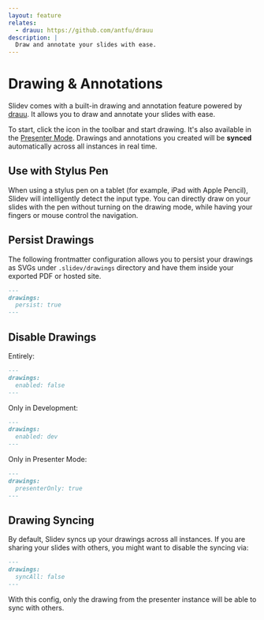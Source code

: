 ```yaml
---
layout: feature
relates:
  - drauu: https://github.com/antfu/drauu
description: |
  Draw and annotate your slides with ease.
---
```


# Drawing & Annotations

Slidev comes with a built-in drawing and annotation feature powered by [drauu](https://github.com/antfu/drauu). It allows you to draw and annotate your slides with ease.

To start, click the <carbon-pen class="inline-icon-btn"/> icon in the toolbar and start drawing. It's also available in the [Presenter Mode](/guide/ui#presenter-mode). Drawings and annotations you created will be **synced** automatically across all instances in real time.

<TheTweet id="1424027510342250499" />

## Use with Stylus Pen

When using a stylus pen on a tablet (for example, iPad with Apple Pencil), Slidev will intelligently detect the input type. You can directly draw on your slides with the pen without turning on the drawing mode, while having your fingers or mouse control the navigation.

## Persist Drawings

The following frontmatter configuration allows you to persist your drawings as SVGs under `.slidev/drawings` directory and have them inside your exported PDF or hosted site.

```md
---
drawings:
  persist: true
---
```

## Disable Drawings

Entirely:

```md
---
drawings:
  enabled: false
---
```

Only in Development:

```md
---
drawings:
  enabled: dev
---
```

Only in Presenter Mode:

```md
---
drawings:
  presenterOnly: true
---
```

## Drawing Syncing

By default, Slidev syncs up your drawings across all instances. If you are sharing your slides with others, you might want to disable the syncing via:

```md
---
drawings:
  syncAll: false
---
```

With this config, only the drawing from the presenter instance will be able to sync with others.
